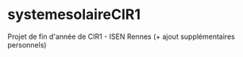 # systemesolaireCIR1
Projet de fin d'année de CIR1 - ISEN Rennes (+ ajout supplémentaires personnels)
